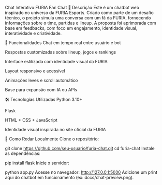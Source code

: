 Chat Interativo FURIA Fan Chat
📌 Descrição
Este é um chatbot web inspirado no universo da FURIA Esports. Criado como parte de um desafio técnico, o projeto simula uma conversa com um fã da FURIA, fornecendo informações sobre o time, partidas e lineup. A proposta foi aprimorada com base em feedbacks, com foco em engajamento, identidade visual, interatividade e criatividade.

🚀 Funcionalidades
Chat em tempo real entre usuário e bot

Respostas customizadas sobre lineup, jogos e rankings

Interface estilizada com identidade visual da FURIA

Layout responsivo e acessível

Animações leves e scroll automático

Base para expansão com IA ou APIs

🛠️ Tecnologias Utilizadas
Python 3.10+

Flask

HTML + CSS + JavaScript

Identidade visual inspirada no site oficial da FURIA

🔧 Como Rodar Localmente
Clone o repositório:

git clone https://github.com/seu-usuario/furia-chat.git
cd furia-chat
Instale as dependências:

pip install flask
Inicie o servidor:

python app.py
Acesse no navegador:
http://127.0.0.1:5000
Adicione um print aqui do chatbot em funcionamento (ex: docs/chat-preview.png).






